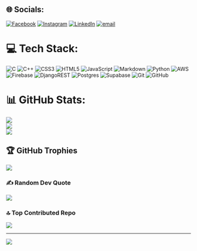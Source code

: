 
## 🌐 Socials:
[![Facebook](https://img.shields.io/badge/Facebook-%231877F2.svg?logo=Facebook&logoColor=white)](https://facebook.com/tamim.akuma) [![Instagram](https://img.shields.io/badge/Instagram-%23E4405F.svg?logo=Instagram&logoColor=white)](https://instagram.com/tamim_accidentally_) [![LinkedIn](https://img.shields.io/badge/LinkedIn-%230077B5.svg?logo=linkedin&logoColor=white)](https://linkedin.com/in/nottamimislam) [![email](https://img.shields.io/badge/Email-D14836?logo=gmail&logoColor=white)](mailto:nottamimislam@gmail.com) 

# 💻 Tech Stack:
![C](https://img.shields.io/badge/c-%2300599C.svg?style=for-the-badge&logo=c&logoColor=white) ![C++](https://img.shields.io/badge/c++-%2300599C.svg?style=for-the-badge&logo=c%2B%2B&logoColor=white) ![CSS3](https://img.shields.io/badge/css3-%231572B6.svg?style=for-the-badge&logo=css3&logoColor=white) ![HTML5](https://img.shields.io/badge/html5-%23E34F26.svg?style=for-the-badge&logo=html5&logoColor=white) ![JavaScript](https://img.shields.io/badge/javascript-%23323330.svg?style=for-the-badge&logo=javascript&logoColor=%23F7DF1E) ![Markdown](https://img.shields.io/badge/markdown-%23000000.svg?style=for-the-badge&logo=markdown&logoColor=white) ![Python](https://img.shields.io/badge/python-3670A0?style=for-the-badge&logo=python&logoColor=ffdd54) ![AWS](https://img.shields.io/badge/AWS-%23FF9900.svg?style=for-the-badge&logo=amazon-aws&logoColor=white) ![Firebase](https://img.shields.io/badge/firebase-%23039BE5.svg?style=for-the-badge&logo=firebase) ![DjangoREST](https://img.shields.io/badge/DJANGO-REST-ff1709?style=for-the-badge&logo=django&logoColor=white&color=ff1709&labelColor=gray) ![Postgres](https://img.shields.io/badge/postgres-%23316192.svg?style=for-the-badge&logo=postgresql&logoColor=white) ![Supabase](https://img.shields.io/badge/Supabase-3ECF8E?style=for-the-badge&logo=supabase&logoColor=white) ![Git](https://img.shields.io/badge/git-%23F05033.svg?style=for-the-badge&logo=git&logoColor=white) ![GitHub](https://img.shields.io/badge/github-%23121011.svg?style=for-the-badge&logo=github&logoColor=white)
# 📊 GitHub Stats:
![](https://github-readme-stats.vercel.app/api?username=thewiseguy-tamim&theme=blue_navy&hide_border=true&include_all_commits=true&count_private=false)<br/>
![](https://nirzak-streak-stats.vercel.app/?user=thewiseguy-tamim&theme=blue_navy&hide_border=true)<br/>
![](https://github-readme-stats.vercel.app/api/top-langs/?username=thewiseguy-tamim&theme=blue_navy&hide_border=true&include_all_commits=true&count_private=false&layout=compact)

## 🏆 GitHub Trophies
![](https://github-profile-trophy.vercel.app/?username=thewiseguy-tamim&theme=blue_navy&no-frame=true&no-bg=true&margin-w=4)

### ✍️ Random Dev Quote
![](https://quotes-github-readme.vercel.app/api?type=horizontal&theme=radical)

### 🔝 Top Contributed Repo
![](https://github-contributor-stats.vercel.app/api?username=thewiseguy-tamim&limit=5&theme=blue_navy&combine_all_yearly_contributions=true)

---
[![](https://visitcount.itsvg.in/api?id=thewiseguy-tamim&icon=0&color=0)](https://visitcount.itsvg.in)

<!-- Proudly created with GPRM ( https://gprm.itsvg.in ) -->
